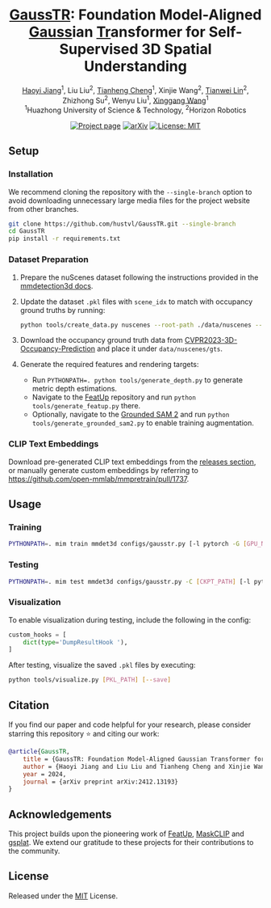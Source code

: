 <div align="center">

# [GaussTR](): Foundation Model-Aligned [Gauss]()ian [Tr]()ansformer for Self-Supervised 3D Spatial Understanding

[Haoyi Jiang](https://scholar.google.com/citations?user=_45BVtQAAAAJ)<sup>1</sup>, Liu Liu<sup>2</sup>, [Tianheng Cheng](https://scholar.google.com/citations?user=PH8rJHYAAAAJ)<sup>1</sup>, Xinjie Wang<sup>2</sup>,
[Tianwei Lin](https://wzmsltw.github.io/)<sup>2</sup>, Zhizhong Su<sup>2</sup>, Wenyu Liu<sup>1</sup>, [Xinggang Wang](https://xwcv.github.io/)<sup>1</sup><br>
<sup>1</sup>Huazhong University of Science & Technology, <sup>2</sup>Horizon Robotics

[![Project page](https://img.shields.io/badge/project%20page-hustvl.github.io%2FGaussTR-blue)](https://hustvl.github.io/GaussTR/)
[![arXiv](https://img.shields.io/badge/arXiv-2412.13193-red?logo=arXiv&logoColor=red)](https://arxiv.org/abs/2412.13193)
[![License: MIT](https://img.shields.io/github/license/hustvl/GaussTR)](LICENSE)

</div>

## Setup

### Installation

We recommend cloning the repository with the `--single-branch` option to avoid downloading unnecessary large media files for the project website from other branches.

```bash
git clone https://github.com/hustvl/GaussTR.git --single-branch
cd GaussTR
pip install -r requirements.txt
```

### Dataset Preparation

1. Prepare the nuScenes dataset following the instructions provided in the [mmdetection3d docs](https://mmdetection3d.readthedocs.io/en/latest/user_guides/dataset_prepare.html#nuscenes).
2. Update the dataset `.pkl` files with `scene_idx` to match with occupancy ground truths by running:

    ```bash
    python tools/create_data.py nuscenes --root-path ./data/nuscenes --out-dir ./data/nuscenes --extra-tag nuscenes
    ```

3. Download the occupancy ground truth data from [CVPR2023-3D-Occupancy-Prediction](https://github.com/CVPR2023-3D-Occupancy-Prediction/CVPR2023-3D-Occupancy-Prediction) and place it under `data/nuscenes/gts`.
4. Generate the required features and rendering targets:

    * Run `PYTHONPATH=. python tools/generate_depth.py` to generate metric depth estimations.
    * Navigate to the [FeatUp](https://github.com/mhamilton723/FeatUp) repository and run `python tools/generate_featup.py` there.
    * Optionally, navigate to the [Grounded SAM 2](https://github.com/IDEA-Research/Grounded-SAM-2) and run `python tools/generate_grounded_sam2.py` to enable training augmentation.

### CLIP Text Embeddings

Download pre-generated CLIP text embeddings from the [releases section](https://github.com/hustvl/GaussTR/releases/), or manually generate custom embeddings by referring to https://github.com/open-mmlab/mmpretrain/pull/1737.

## Usage

### Training

```bash
PYTHONPATH=. mim train mmdet3d configs/gausstr.py [-l pytorch -G [GPU_NUM]]
```

### Testing

```bash
PYTHONPATH=. mim test mmdet3d configs/gausstr.py -C [CKPT_PATH] [-l pytorch -G [GPU_NUM]]
```

### Visualization

To enable visualization during testing, include the following in the config:

```python
custom_hooks = [
    dict(type='DumpResultHook '),
]
```

After testing, visualize the saved `.pkl` files by executing:

```bash
python tools/visualize.py [PKL_PATH] [--save]
```

## Citation

If you find our paper and code helpful for your research, please consider starring this repository :star: and citing our work:

```BibTeX
@article{GaussTR,
    title = {GaussTR: Foundation Model-Aligned Gaussian Transformer for Self-Supervised 3D Spatial Understanding},
    author = {Haoyi Jiang and Liu Liu and Tianheng Cheng and Xinjie Wang and Tianwei Lin and Zhizhong Su and Wenyu Liu and Xinggang Wang},
    year = 2024,
    journal = {arXiv preprint arXiv:2412.13193}
}
```

## Acknowledgements

This project builds upon the pioneering work of [FeatUp](https://github.com/mhamilton723/FeatUp), [MaskCLIP](https://github.com/chongzhou96/MaskCLIP) and [gsplat](https://github.com/nerfstudio-project/gsplat).  We extend our gratitude to these projects for their contributions to the community.

## License

Released under the [MIT](LICENSE) License.
